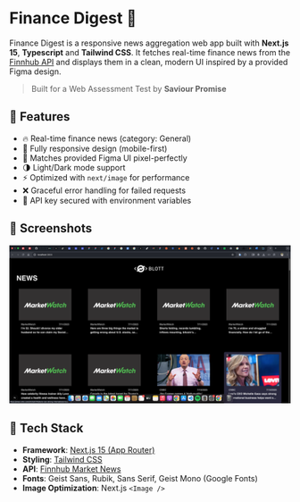 # Finance Digest 📰

Finance Digest is a responsive news aggregation web app built with **Next.js 15**, **Typescript** and **Tailwind CSS**. It fetches real-time finance news from the [Finnhub API](https://finnhub.io/docs/api/market-news) and displays them in a clean, modern UI inspired by a provided Figma design.

> Built for a Web Assessment Test by **Saviour Promise**

## 🚀 Features

- 🔥 Real-time finance news (category: General)
- 📱 Fully responsive design (mobile-first)
- 🎨 Matches provided Figma UI pixel-perfectly
- 🌗 Light/Dark mode support
- ⚡ Optimized with `next/image` for performance
- ❌ Graceful error handling for failed requests
- 🔐 API key secured with environment variables

## 📸 Screenshots

 ![Desktop Screenshot](./public/screenshot-desktop.png)


## 🧪 Tech Stack

- **Framework**: [Next.js 15 (App Router)](https://nextjs.org)
- **Styling**: [Tailwind CSS](https://tailwindcss.com)
- **API**: [Finnhub Market News](https://finnhub.io/docs/api/market-news)
- **Fonts**: Geist Sans, Rubik, Sans Serif, Geist Mono (Google Fonts)
- **Image Optimization**: Next.js `<Image />`